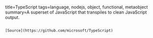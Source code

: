 title=TypeScript
tags=language, nodejs, object, functional, metaobject
summary=A superset of JavaScript that transpiles to clean JavaScript output.
~~~~~~~

[Source](https://github.com/microsoft/TypeScript)
